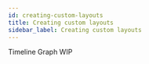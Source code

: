 ```yaml
---
id: creating-custom-layouts
title: Creating custom layouts
sidebar_label: Creating custom layouts
---
```


Timeline Graph WIP
